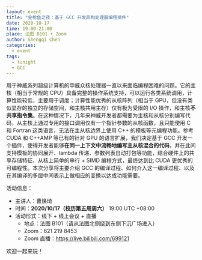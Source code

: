 ```yaml
---
layout: event
title: "金枪鱼之夜：基于 GCC 开发异构处理器编程插件"
date: 2020-10-17
time: 19:00-21:00
place: 法图 B101 + Zoom
author: Shengqi Chen
categories:
  - event
tags:
  - tunight
  - GCC
---
```


用于神威系列超级计算机的申威众核处理器一直以来面临编程困难的问题。它的主核（相当于常规的 CPU）具备完整的操作系统支持，可以运行各类系统调用，计算性能较低，主要用于调度；计算性能优秀的从核阵列（相当于 GPU，但没有类似显存的独立的存储空间，和主核共用主存）仅有极为受限的 I/O 操作，和主核**不共享指令集**。在这种情况下，几年来神威开发者都需要为主核和从核分别编写代码，从主核上通过专用的接口调用仅有一个指针参数的从核函数，且只能使用 C 和 Fortran 这类语言，无法在主从核边界上使用 C++ 的模板等元编程功能。参考 CUDA 和 C++AMP 等已有的针对 GPU 的语言扩展，我们决定基于 GCC 开发一个插件，使得开发者能够**在同一上下文中流畅地编写主从核混合的代码**，并在此间支持模板的协同展开、lambda 传递、参数列表自动打包等功能，结合硬件上的共享存储特征、从核上简单的串行 + SIMD 编程方式，最终达到比 CUDA 更优秀的可编程性。本次分享将主要介绍 GCC 的编译过程、如何介入这一编译过程、以及在其编译的多层中间表示上做相应的变换以达成功能需要。

活动信息：

* 主讲人：曹焕琦
* 时间：**2020/10/17（校历第五周周六）** 19:00 UTC +08:00
* 活动形式：线下 + 线上会议 + 直播
  * 地点：法图 B101（请从法图北侧绕到东侧下沉广场进入）
  * Zoom：621 219 8453
  * Zoom 直播：https://live.bilibili.com/699121

欢迎一起来玩！
